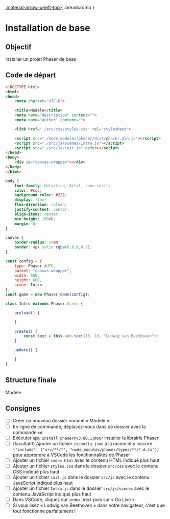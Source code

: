 [:material-arrow-u-left-top:](../phaser-objects.md){ .breadcrumb }

# Installation de base

## Objectif

Installer un projet Phaser de base

## Code de départ

```html title="index.html"
<!DOCTYPE html>
<html>
<head>
    <meta charset="UTF-8">

    <title>Modèle</title>
    <meta name="description" content="">
    <meta name="author" content="">

    <link href="./src/css/styles.css" rel="stylesheet">

    <script src="./node_modules/phaser/dist/phaser.min.js"></script>
    <script src="./src/js/scenes/Intro.js"></script>
    <script src="./src/js/init.js" defer></script>
</head>
<body>
    <div id="canvas-wrapper"></div>
</body>
</html>
```

```css title="src/css/styles.css"
body {
    font-family: Helvetica, Arial, sans-serif;
    color: #ccc;
    background-color: #222;
    display: flex;
    flex-direction: column;
    justify-content: center;
    align-items: center;
    min-height: 100vh;
    margin: 0;
}

canvas {
    border-radius: 1rem;
    border: 4px solid rgba(0,0,0,0.2);
}
```

```js title="src/js/init.js"
const config = {
    type: Phaser.AUTO,
    parent: "canvas-wrapper",
    width: 800,
    height: 600,
    scene: Intro
};
const game = new Phaser.Game(config);
```

```js title="src/js/scenes/Intro.js"
class Intro extends Phaser.Scene {

    preload() {

    }

    create() {
        const text = this.add.text(10, 10, "Ludwig van Beethoven");
    }

    update() {

    }
}
```

## Structure finale

Modele

## Consignes

- [ ] Créer un nouveau dossier nommé « Modele »
- [ ] En ligne de commande, déplacez-vous dans ce dossier avec la commande `cd`
- [ ] Exécuter `npm install phaser@v3.80.1` pour installer la librairie Phaser
- [ ] (facultatif) Ajouter un fichier `jsconfig.json` à la racine et y inscrire `{"include": ["src/**/*", "node_modules/phaser/types/**/*.d.ts"]}` pour apprendre à VSCode les fonctionnalités de Phaser
- [ ] Ajouter un fichier `index.html` avec le contenu HTML indiqué plus haut
- [ ] Ajouter un fichier `styles.css` dans le dossier `src/css` avec le contenu CSS indiqué plus haut
- [ ] Ajouter un fichier `init.js` dans le dossier `src/js` avec le contenu JavaScript indiqué plus haut
- [ ] Ajouter un fichier `Intro.js` dans le dossier `src/js/scenes` avec le contenu JavaScript indiqué plus haut
- [ ] Dans VSCode, cliquez sur `index.html` puis sur « Go Live »
- [ ] Si vous lisez « Ludwig van Beethoven » dans votre navigateur, c'est que tout fonctionne parfaitement !

